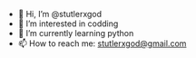 - 👋 Hi, I’m @stutlerxgod
- 👀 I’m interested in codding
- 🌱 I’m currently learning python
- 📫 How to reach me: stutlerxgod@gmail.com
